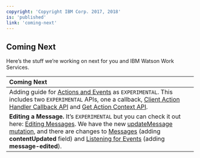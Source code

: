 ```yaml
---
copyright: 'Copyright IBM Corp. 2017, 2018'
is: 'published'
link: 'coming-next'
---
```

## Coming Next

Here’s the stuff we’re working on next for you and IBM Watson Work Services.

| Coming Next   |
| :-------------|
| Adding guide for [Actions and Events](https://github.com/watsonwork/watsonwork-developer-docs/blob/master/guides/V1_ActionsEvents.md) as `EXPERIMENTAL`. This includes two `EXPERIMENTAL` APIs, one a callback, [Client Action Handler Callback API](https://github.com/watsonwork/watsonwork-developer-docs/blob/master/guides/V1_AppActionCallback.md) and [Get Action Context API](https://github.com/watsonwork/watsonwork-developer-docs/blob/master/guides/V1_GetActionContext.md). |
| **Editing a Message.** It’s `EXPERIMENTAL` but you can check it out here: [Editing Messages](https://github.com/watsonwork/watsonwork-developer-docs/blob/master/guides/V1_wwsg_EditingMessages.md). We have the new [updateMessage mutation](https://github.com/watsonwork/watsonwork-developer-docs/blob/master/guides/V1_UpdateMessage.md), and there are changes to [Messages](./guides/V1_message_main.md) (adding **contentUpdated** field) and [Listening for Events](./guides/V1_wwsg_Webhooks.md) (adding **message-edited**).              |


